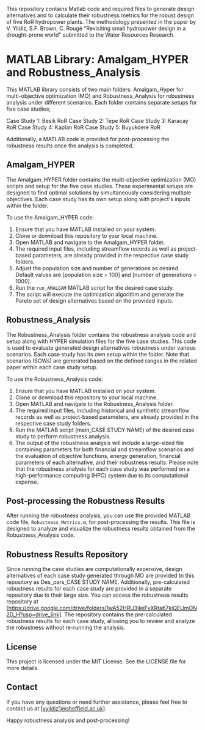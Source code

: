 
This repository contains Matlab code and required files to generate design alternatives and to calculate their robustness metrics for the robust design of five RoR hydropower plants.
The methodology presented in the paper by  V. Yildiz, S.F. Brown, C. Rougé  "Revisiting small hydropower design in a drought-prone world" submitted to the Water Resources Research.


# MATLAB Library: Amalgam_HYPER and Robustness_Analysis

This MATLAB library consists of two main folders: Amalgam_Hyper for multi-objective optimization (MO) and Robustness_Analysis for robustness analysis under different scenarios. Each folder contains separate setups for five case studies; 

Case Study 1: Besik RoR
Case Study 2: Tepe RoR
Case Study 3: Karacay RoR
Case Study 4: Kaplan RoR
Case Study 5: Buyukdere RoR

Additionally, a MATLAB code is provided for post-processing the robustness results once the analysis is completed.

## Amalgam_HYPER

The Amalgam_HYPER folder contains the multi-objective optimization (MO) scripts and setup for the five case studies. These experimental setups are designed to find optimal solutions by simultaneously considering multiple objectives. Each case study has its own setup along with project's inputs within the folder.

To use the Amalgam_HYPER code:

1. Ensure that you have MATLAB installed on your system.
2. Clone or download this repository to your local machine.
3. Open MATLAB and navigate to the Amalgam_HYPER folder.
4. The required input files, including streamflow records as well as project-based parameters, are already provided in the respective case study folders.
5. Adjust the population size and number of generations as desired. Default values are [population size = 100] and [number of generations = 1000].
6. Run the `run_AMALGAM` MATLAB script for the desired case study.
7. The script will execute the optimization algorithm and generate the Pareto set of design alternatives based on the provided inputs.


## Robustness_Analysis

The Robustness_Analysis folder contains the robustness analysis code and setup along with HYPER simulation files  for the five case studies. This code is used to evaluate generated design alternatives robustness under various scenarios. Each case study has its own setup within the folder. Note that scenarios (SOWs) are generated based on the defined ranges in the related paper within each case study setup.

To use the Robustness_Analysis code:

1. Ensure that you have MATLAB installed on your system.
2. Clone or download this repository to your local machine.
3. Open MATLAB and navigate to the Robustness_Analysis folder.
4. The required input files, including historical and synthetic streamflow records as well as project-based parameters, are already provided in the respective case study folders.
4. Run the MATLAB script (main_CASE STUDY NAME)  of the desired case study to perform robustness analysis.
5. The output of the robustness analysis will include a large-sized file containing parameters for both financial and streamflow scenarios and the evaluation of objective functions, energy generation, financial parameters of each alternative, and their robustness results.
Please note that the robustness analysis for each case study was performed on a high-performance computing (HPC) system due to its computational expense. 

## Post-processing the Robustness Results

After running the robustness analysis, you can use the provided MATLAB code file, `Robustness_Metrics.m`,   for post-processing the results. This file is designed to analyze and visualize the robustness results obtained from the Robustness_Analysis code.


## Robustness Results Repository

Since running the case studies are computationally expensive, design alternatives of each case study generated through MO are provided tn this repository as Des_pars_CASE STUDY NAME. Additionally, pre-calculated robustness results for each case study are provided in a separate repository due to their large size. You can access the robustness results repository at [https://drive.google.com/drive/folders/1wA52HRU3jIeiFyXRta67kjQEUmON2D_H?usp=drive_link]. The repository contains the pre-calculated robustness results for each case study, allowing you to review and analyze the robustness without re-running the analysis.

## License

This project is licensed under the MIT License. See the LICENSE file for more details.

## Contact

If you have any questions or need further assistance, please feel free to contact us at [vyildiz1@sheffield.ac.uk].

Happy robustness analysis and post-processing!
